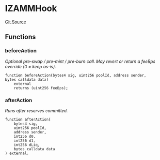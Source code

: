 # IZAMMHook
[Git Source](https://github.com/zammdefi/ZAMM/blob/a16fe98b0b7a92f7973a9fafc3de78cf238deec1/src/ZAMM.sol)


## Functions
### beforeAction

*Optional pre-swap / pre-mint / pre-burn call.
May revert or return a feeBps override (0 = keep as-is).*


```solidity
function beforeAction(bytes4 sig, uint256 poolId, address sender, bytes calldata data)
    external
    returns (uint256 feeBps);
```

### afterAction

*Runs after reserves committed.*


```solidity
function afterAction(
    bytes4 sig,
    uint256 poolId,
    address sender,
    int256 d0,
    int256 d1,
    int256 dLiq,
    bytes calldata data
) external;
```

